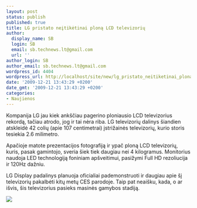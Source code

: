 ```yaml
---
layout: post
status: publish
published: true
title: LG pristato neįtikėtinai ploną LCD televizorių
author:
  display_name: SB
  login: SB
  email: sb.technews.lt@gmail.com
  url: ''
author_login: SB
author_email: sb.technews.lt@gmail.com
wordpress_id: 4404
wordpress_url: http://localhost/site/new/lg_pristato_neitiketinai_plona_lcd_televizoriu/
date: '2009-12-21 13:43:29 +0200'
date_gmt: '2009-12-21 13:43:29 +0200'
categories:
- Naujienos
---
```

<p>Kompanija LG jau kiek ankščiau pagerino ploniausio LCD televizorius rekordą, tačiau atrodo, jog ir tai nėra riba. LG televizorių dalinys šiandien atskleidė 42 colių (apie 107 centimetrai) įstrižainės televizorių, kurio storis tesiekia 2.6 milimetro.</p>
<p>Apačioje matote prezentacijos fotografiją ir ypač ploną LCD televizorių, kuris, pasak gamintojo, sveria šiek tiek daugiau nei 4 kilogramus. Monitorius naudoja LED technologiją foniniam apšveitimui, pasižymi Full HD rezoliucija ir 120Hz dažniu.</p>
<p>LG Display padalinys planuoja oficialiai pademonstruoti ir daugiau apie šį televizorių pakalbėti kitų metų CES parodoje. Taip pat neaišku, kada, o ar išvis, šis televizorius pasieks masinės gamybos stadiją.</p>
<p><img src="http://www.tcmagazine.com/images/news/Hardware/LG/LG_2.6mm_LCD_panels_01.jpg" /></p>
<p></p>

